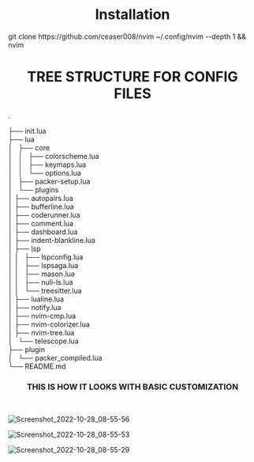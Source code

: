 <h1 align='center'>Installation</h1>
git clone https://github.com/ceaser008/nvim ~/.config/nvim --depth 1 && nvim
<br>

<h1 align='center'>TREE STRUCTURE FOR CONFIG FILES</h1>
.<br>
<p>
├── init.lua<br>
├── lua<br>
│   ├── core<br>
│   │   ├── colorscheme.lua<br>
│   │   ├── keymaps.lua<br>
│   │   └── options.lua<br>
│   ├── packer-setup.lua<br>
│   └── plugins<br>
│       ├── autopairs.lua<br>
│       ├── bufferline.lua<br>
│       ├── coderunner.lua<br>
│       ├── comment.lua<br>
│       ├── dashboard.lua<br>
│       ├── indent-blankline.lua<br>
│       ├── lsp<br>
│       │   ├── lspconfig.lua<br>
│       │   ├── lspsaga.lua<br>
│       │   ├── mason.lua<br>
│       │   ├── null-ls.lua<br>
│       │   └── treesitter.lua<br>
│       ├── lualine.lua<br>
│       ├── notify.lua<br>
│       ├── nvim-cmp.lua<br>
│       ├── nvim-colorizer.lua<br>
│       ├── nvim-tree.lua<br>
│       └── telescope.lua<br>
├── plugin<br>
│   └── packer_compiled.lua<br>
└── README.md<br>
</p>
<h3 align='center'>THIS IS HOW IT LOOKS WITH BASIC CUSTOMIZATION</h2>
<br>

![Screenshot_2022-10-28_08-55-56](https://user-images.githubusercontent.com/93041325/198494499-095f00fe-206f-4d9d-9f08-69349c7a1c45.png)
<br>

![Screenshot_2022-10-28_08-55-53](https://user-images.githubusercontent.com/93041325/198494681-920d0ae5-eb40-424c-80b8-02b1d3cbc759.png)
<br>

![Screenshot_2022-10-28_08-55-29](https://user-images.githubusercontent.com/93041325/198494742-2d21c90b-0364-4e8b-8a71-15aeab3ace29.png)
